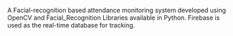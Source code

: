 A Facial-recognition based attendance monitoring system developed using OpenCV and Facial_Recognition Libraries available in Python. Firebase is used as the real-time database for tracking.

